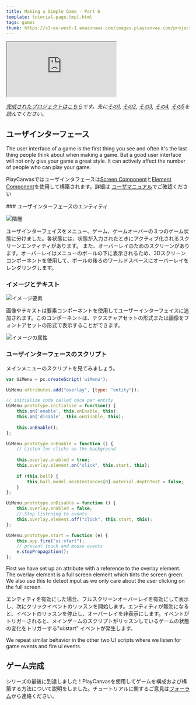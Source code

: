 ```yaml
---
title: Making a Simple Game - Part 6
template: tutorial-page.tmpl.html
tags: games
thumb: https://s3-eu-west-1.amazonaws.com/images.playcanvas.com/projects/12/406050/LIJTDO-image-75.jpg
---
```


<iframe src="https://playcanv.as/p/KH37bnOk/?overlay=false"></iframe>

*[完成されたプロジェクトはこちら][11]です。先に[その1][1], [その2][2], [その3][3], [その4][4], [その5][5]を読んでください。*

## ユーザインターフェース

The user interface of a game is the first thing you see and often it's the last thing people think about when making a game. But a good user interface will not only give your game a great style. It can actively affect the number of people who can play your game.

PlayCanvasではユーザインタフェースは[Screen Component][7]と[Element Component][8]を使用して構築されます。詳細は [ユーザマニュアル][6]でご確認ください

### ユーザインターフェースのエンティティ

![階層][9]

ユーザインターフェイスをメニュー、ゲーム、ゲームオーバーの３つのゲーム状態に分けました。各状態には、状態が入力されたときにアクティブ化されるスクリーンエンティティがあります。 また、オーバーレイのためのスクリーンがあります。オーバーレイはメニューのボールの下に表示されるため、3Dスクリーンコンポーネントを使用して、ボールの後ろのワールドスペースにオーバーレイをレンダリングします。

### イメージとテキスト

![イメージ要素][12]

画像やテキストは要素コンポーネントを使用してユーザーインターフェイスに追加されます。このコンポーネントは、テクスチャアセットの形式または画像をフォントアセットの形式で表示することができます。

![イメージの属性][13]

### ユーザインターフェースのスクリプト

メインメニューのスクリプトを見てみましょう。

```javascript
var UiMenu = pc.createScript('uiMenu');

UiMenu.attributes.add("overlay", {type: "entity"});

// initialize code called once per entity
UiMenu.prototype.initialize = function() {
    this.on('enable', this.onEnable, this);    
    this.on('disable', this.onDisable, this);
    
    this.onEnable();
};

UiMenu.prototype.onEnable = function () {
    // Listen for clicks on the background    
    
    this.overlay.enabled = true;
    this.overlay.element.on("click", this.start, this);
    
    if (this.ball) {
        this.ball.model.meshInstances[0].material.depthTest = false;
    }
};

UiMenu.prototype.onDisable = function () {
    this.overlay.enabled = false;
    // Stop listening to events
    this.overlay.element.off("click", this.start, this);
};

UiMenu.prototype.start = function (e) {
    this.app.fire("ui:start");
    // prevent touch and mouse events
    e.stopPropagation();
};
```
First we have set up an attribute with a reference to the overlay element. The overlay element is a full screen element which tints the screen green. We also use this to detect input as we only care about the user clicking on the full screen.

エンティティを有効にした場合、フルスクリーンオーバーレイを有効にして表示し、次にクリックイベントのリッスンを開始します。エンティティが無効になると、イベントのリッスンを停止し、オーバーレイを非表示にします。イベントがトリガーされると、メインゲームのスクリプトがリッスンしているゲームの状態の変化をトリガーする"ui:start" イベントが発生します。

We repeat similar behavior in the other two UI scripts where we listen for game events and fire ui events.

## ゲーム完成

シリーズの最後に到達しました！PlayCanvasを使用してゲームを構成および構築する方法について説明をしました。チュートリアルに関するご意見は[フォーラム][8]から連絡ください。

[1]: /tutorials/keepyup-part-one/
[2]: /tutorials/keepyup-part-two/
[3]: /tutorials/keepyup-part-three/
[4]: /tutorials/keepyup-part-four/
[5]: /tutorials/keepyup-part-five/
[6]: /user-manual/user-interface/
[7]: /user-manual/packs/components/screen/
[8]: /user-manual/packs/components/element/
[9]: /images/tutorials/beginner/keepyup-part-six/ui-hierarchy.jpg
[10]: /images/tutorials/beginner/keepyup-part-six/sprite-setup.jpg
[11]: https://playcanvas.com/project/406050
[12]: /images/tutorials/beginner/keepyup-part-six/image-element.jpg
[13]: /images/tutorials/beginner/keepyup-part-six/element-attr.jpg
[14]: http://forum.playcanvas.com

